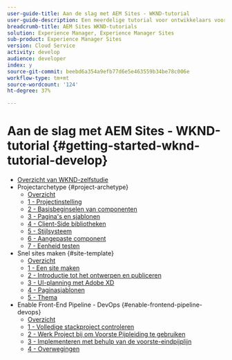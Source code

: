```yaml
---
user-guide-title: Aan de slag met AEM Sites - WKND-tutorial
user-guide-description: Een meerdelige tutorial voor ontwikkelaars voor wie AEM nieuw is. Implementeer een AEM-website voor een fictief lifestylemerk, de WKND. Schakel de front-end pijplijn in om uw ontwikkeling naar de implementatiecyclus te versnellen.
breadcrumb-title: AEM Sites WKND-tutorials
solution: Experience Manager, Experience Manager Sites
sub-product: Experience Manager Sites
version: Cloud Service
activity: develop
audience: developer
index: y
source-git-commit: beebd6a354a9efb77d6e5e463559b34be78c006e
workflow-type: tm+mt
source-wordcount: '124'
ht-degree: 37%

---
```



# Aan de slag met AEM Sites - WKND-tutorial {#getting-started-wknd-tutorial-develop}

+ [Overzicht van WKND-zelfstudie](overview.md)
+ Projectarchetype {#project-archetype}
   + [Overzicht](./project-archetype/overview.md)
   + [1 - Projectinstelling](./project-archetype/project-setup.md)
   + [2 - Basisbeginselen van componenten](./project-archetype/component-basics.md)
   + [3 - Pagina&#39;s en sjablonen](./project-archetype/pages-templates.md)
   + [4 - Client-Side bibliotheken](./project-archetype/client-side-libraries.md)
   + [5 - Stijlsysteem](./project-archetype/style-system.md)
   + [6 - Aangepaste component](./project-archetype/custom-component.md)
   + [7 - Eenheid testen](./project-archetype/unit-testing.md)
+ Snel sites maken {#site-template}
   + [Overzicht](./site-template/overview.md)
   + [1 - Een site maken](./site-template/create-site.md)
   + [2 - Introductie tot het ontwerpen en publiceren](./site-template/author-content-publish.md)
   + [3 - UI-planning met Adobe XD](./site-template/ui-planning-adobe-xd.md)
   + [4 - Paginasjablonen](./site-template/page-templates.md)
   + [5 - Thema](./site-template/theming.md)
+ Enable Front-End Pipeline - DevOps {#enable-frontend-pipeline-devops}
   + [Overzicht](./enable-frontend-pipeline/overview.md)
   + [1 - Volledige stackproject controleren](./enable-frontend-pipeline/review-uifrontend-module.md)
   + [2 - Werk Project bij om Voorste Pijpleiding te gebruiken](./enable-frontend-pipeline/update-project.md)
   + [3 - Implementeren met behulp van de voorste-eindpijplijn](./enable-frontend-pipeline/create-frontend-pipeline.md)
   + [4 - Overwegingen](./enable-frontend-pipeline/considerations.md)

